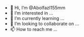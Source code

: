 - 👋 Hi, I’m @Abolfazl155mm
- 👀 I’m interested in ...
- 🌱 I’m currently learning ...
- 💞️ I’m looking to collaborate on ...
- 📫 How to reach me ...

<!---
Abolfazl155mm/Abolfazl155mm is a ✨ special ✨ repository because its `README.md` (this file) appears on your GitHub profile.
You can click the Preview link to take a look at your changes.
--->
